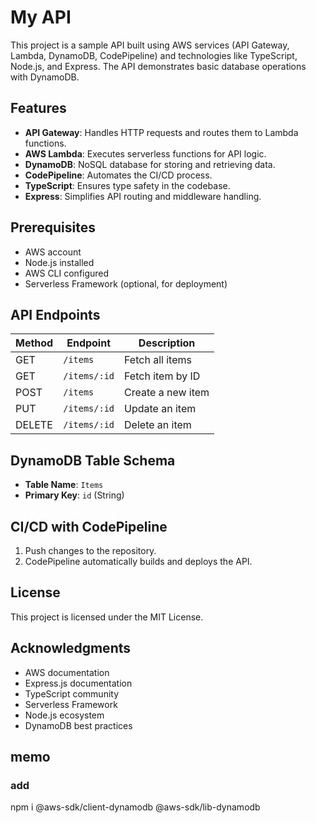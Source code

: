 # My API

This project is a sample API built using AWS services (API Gateway, Lambda, DynamoDB, CodePipeline) and technologies like TypeScript, Node.js, and Express. The API demonstrates basic database operations with DynamoDB.

## Features

- **API Gateway**: Handles HTTP requests and routes them to Lambda functions.
- **AWS Lambda**: Executes serverless functions for API logic.
- **DynamoDB**: NoSQL database for storing and retrieving data.
- **CodePipeline**: Automates the CI/CD process.
- **TypeScript**: Ensures type safety in the codebase.
- **Express**: Simplifies API routing and middleware handling.

## Prerequisites

- AWS account
- Node.js installed
- AWS CLI configured
- Serverless Framework (optional, for deployment)



## API Endpoints

| Method | Endpoint     | Description       |
| ------ | ------------ | ----------------- |
| GET    | `/items`     | Fetch all items   |
| GET    | `/items/:id` | Fetch item by ID  |
| POST   | `/items`     | Create a new item |
| PUT    | `/items/:id` | Update an item    |
| DELETE | `/items/:id` | Delete an item    |

## DynamoDB Table Schema

- **Table Name**: `Items`
- **Primary Key**: `id` (String)

## CI/CD with CodePipeline

1. Push changes to the repository.
2. CodePipeline automatically builds and deploys the API.

## License

This project is licensed under the MIT License.

## Acknowledgments

- AWS documentation
- Express.js documentation
- TypeScript community
- Serverless Framework
- Node.js ecosystem
- DynamoDB best practices

## memo

### add

npm i @aws-sdk/client-dynamodb @aws-sdk/lib-dynamodb
